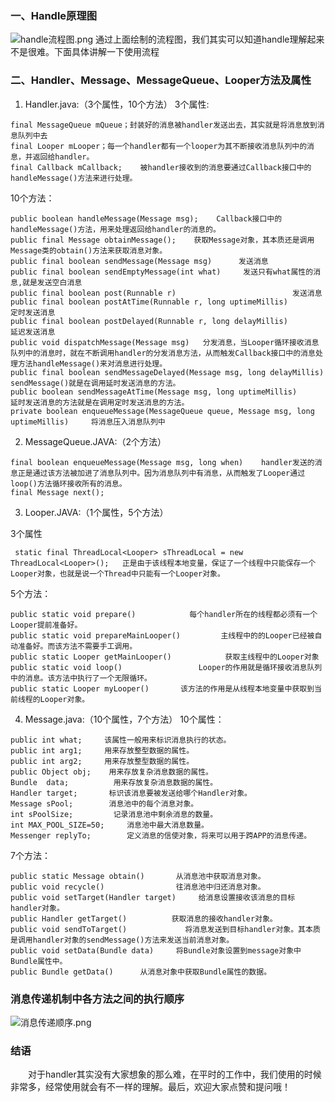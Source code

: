 ### 一、Handle原理图
![handle流程图.png](https://upload-images.jianshu.io/upload_images/7156039-2b08cbc0bf3fa32b.png?imageMogr2/auto-orient/strip%7CimageView2/2/w/1240)
通过上面绘制的流程图，我们其实可以知道handle理解起来不是很难。下面具体讲解一下使用流程
### 二、Handler、Message、MessageQueue、Looper方法及属性
1. Handler.java:（3个属性，10个方法）
3个属性:  

```
final MessageQueue mQueue；封装好的消息被handler发送出去，其实就是将消息放到消息队列中去
final Looper mLooper；每一个handler都有一个looper为其不断接收消息队列中的消息，并返回给handler。
final Callback mCallback;    被handler接收到的消息要通过Callback接口中的handleMessage()方法来进行处理。
```  
10个方法：  

```
public boolean handleMessage(Message msg);    Callback接口中的handleMessage()方法，用来处理返回给handler的消息的。
public final Message obtainMessage();    获取Message对象，其本质还是调用Message类的obtain()方法来获取消息对象。
public final boolean sendMessage(Message msg)      发送消息
public final boolean sendEmptyMessage(int what)     发送只有what属性的消息,就是发送空白消息
public final boolean post(Runnable r)                          发送消息
public final boolean postAtTime(Runnable r, long uptimeMillis)         定时发送消息
public final boolean postDelayed(Runnable r, long delayMillis)         延迟发送消息
public void dispatchMessage(Message msg)   分发消息，当Looper循环接收消息队列中的消息时，就在不断调用handler的分发消息方法，从而触发Callback接口中的消息处理方法handleMessage()来对消息进行处理。
public final boolean sendMessageDelayed(Message msg, long delayMillis)     sendMessage()就是在调用延时发送消息的方法。
public boolean sendMessageAtTime(Message msg, long uptimeMillis)     延时发送消息的方法就是在调用定时发送消息的方法。
private boolean enqueueMessage(MessageQueue queue, Message msg, long uptimeMillis)     将消息压入消息队列中
```
2. MessageQueue.JAVA:（2个方法）
```  
final boolean enqueueMessage(Message msg, long when)    handler发送的消息正是通过该方法被加进了消息队列中。因为消息队列中有消息，从而触发了Looper通过loop()方法循环接收所有的消息。
final Message next();
```
3. Looper.JAVA:（1个属性，5个方法）  

3个属性  
```
 static final ThreadLocal<Looper> sThreadLocal = new ThreadLocal<Looper>();   正是由于该线程本地变量，保证了一个线程中只能保存一个Looper对象，也就是说一个Thread中只能有一个Looper对象。
```
5个方法：  
```
public static void prepare()            每个handler所在的线程都必须有一个Looper提前准备好。
public static void prepareMainLooper()         主线程中的的Looper已经被自动准备好。而该方法不需要手工调用。
public static Looper getMainLooper()            获取主线程中的Looper对象
public static void loop()                 Looper的作用就是循环接收消息队列中的消息。该方法中执行了一个无限循环。
public static Looper myLooper()       该方法的作用是从线程本地变量中获取到当前线程的Looper对象。
```
4. Message.java:（10个属性，7个方法） 
10个属性：
```
public int what;     该属性一般用来标识消息执行的状态。
public int arg1;     用来存放整型数据的属性。
public int arg2;     用来存放整型数据的属性。
public Object obj;    用来存放复杂消息数据的属性。
Bundle  data;          用来存放复杂消息数据的属性。
Handler target;       标识该消息要被发送给哪个Handler对象。
Message sPool;        消息池中的每个消息对象。
int sPoolSize;         记录消息池中剩余消息的数量。
int MAX_POOL_SIZE=50;     消息池中最大消息数量。
Messenger replyTo;        定义消息的信使对象，将来可以用于跨APP的消息传递。
```
7个方法：  
```
public static Message obtain()       从消息池中获取消息对象。
public void recycle()                往消息池中归还消息对象。
public void setTarget(Handler target)     给消息设置接收该消息的目标handler对象。
public Handler getTarget()          获取消息的接收handler对象。
public void sendToTarget()             将消息发送到目标handler对象。其本质是调用handler对象的sendMessage()方法来发送当前消息对象。
public void setData(Bundle data)     将Bundle对象设置到message对象中Bundle属性中。
public Bundle getData()      从消息对象中获取Bundle属性的数据。
```

### 消息传递机制中各方法之间的执行顺序
![消息传递顺序.png](https://upload-images.jianshu.io/upload_images/7156039-3ebc703fbb41dbfc.png?imageMogr2/auto-orient/strip%7CimageView2/2/w/1240)
### 结语
&emsp;&emsp;对于handler其实没有大家想象的那么难，在平时的工作中，我们使用的时候非常多，经常使用就会有不一样的理解。最后，欢迎大家点赞和提问哦！
